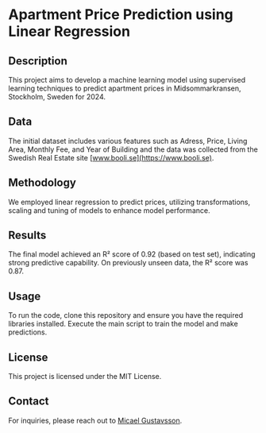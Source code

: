 # Apartment Price Prediction using Linear Regression

## Description
This project aims to develop a machine learning model using supervised learning techniques to predict apartment prices in Midsommarkransen, Stockholm, Sweden for 2024.

## Data
The initial dataset includes various features such as Adress, Price, Living Area, Monthly Fee, and Year of Building and the data was collected from the Swedish Real Estate site [www.booli.se](https://www.booli.se).

## Methodology
We employed linear regression to predict prices, utilizing transformations, scaling and tuning of models to enhance model performance.

## Results
The final model achieved an R² score of 0.92 (based on test set), indicating strong predictive capability. On previously unseen data, the R² score was 0.87.

## Usage
To run the code, clone this repository and ensure you have the required libraries installed. Execute the main script to train the model and make predictions.

## License
This project is licensed under the MIT License.

## Contact
For inquiries, please reach out to [Micael Gustavsson](mailto:micael.gustavsson@intrepid.se).
